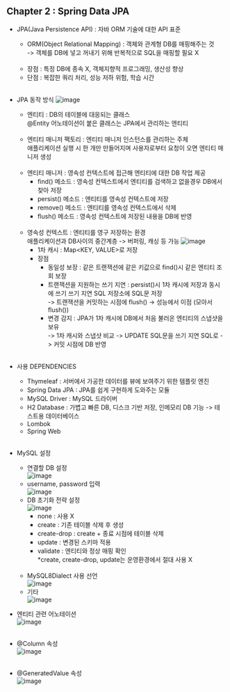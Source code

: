 ## Chapter 2 : Spring Data JPA
* JPA(Java Persistence API) : 자바 ORM 기술에 대한 API 표준
  * ORM(Object Relational Mapping) : 객체와 관계형 DB를 매핑해주는 것<br/>
         -> 객체를 DB에 넣고 꺼내기 위해 반복적으로 SQL을 매핑할 필요 X<br/><br/>
  * 장점 : 특정 DB에 종속 X, 객체지향적 프로그래밍, 생산성 향상
  * 단점 : 복잡한 쿼리 처리, 성능 저하 위험, 학습 시간<br/><br/>
* JPA 동작 방식
![image](https://github.com/user-attachments/assets/27bc41b0-6300-4612-8030-409725a368ef)<br/>
  * 엔티티 : DB의 테이블에 대응되는 클래스<br/>
   @Entity 어노테이션이 붙은 클래스는 JPA에서 관리하는 엔티티<br/><br/>
  * 엔티티 매니저 팩토리 : 엔티티 매니저 인스턴스를 관리하는 주체<br/>
  애플리케이션 실행 시 한 개만 만들어지며 사용자로부터 요청이 오면 엔티티 매니저 생성<br/><br/>
  * 엔티티 매니저 : 영속성 컨텍스트에 접근해 엔티티에 대한 DB 작업 제공
    * find() 메소드 : 영속성 컨텍스트에서 엔티티를 검색하고 없을경우 DB에서 찾아 저장
    * persist() 메소드 : 엔티티를 영속성 컨텍스트에 저장
    * remove() 메소드 : 엔티티를 영속성 컨텍스트에서 삭제
    * flush() 메소드 : 영속성 컨텍스트에 저장된 내용을 DB에 반영<br/><br/>
  * 영속성 컨텍스트 : 엔티티를 영구 저장하는 환경<br/>
    애플리케이션과 DB사이의 중간계층 -> 버퍼링, 캐싱 등 가능
    ![image](https://github.com/user-attachments/assets/a0e6aeea-aaa2-464c-8453-e9d7e0e7319b)<br/>
    * 1차 캐시 : Map<KEY, VALUE>로 저장
    * 장점
      * 동일성 보장 : 같은 트랜잭션에 같은 키값으로 find()시 같은 엔티티 조회 보장
      * 트랜잭션을 지원하는 쓰기 지연 : persist()시 1차 캐시에 저장과 동시에 쓰기 쓰기 지연 SQL 저장소에 SQL문 저장<br/>
      -> 트랜잭션을 커밋하는 시점에 flush() -> 성능에서 이점 (모아서 flush())
      * 변경 감지 : JPA가 1차 캐시에 DB에서 처음 불러온 엔티티의 스냅샷을 보유<br/>
      -> 1차 캐시와 스냅샷 비교 -> UPDATE SQL문을 쓰기 지연 SQL로 -> 커밋 시점에 DB 반영<br/><br/>
* 사용 DEPENDENCIES
  * Thymeleaf : 서버에서 가공한 데이터를 뷰에 보여주기 위한 템플릿 엔진
  * Spring Data JPA : JPA를 쉽게 구현하게 도와주는 모듈
  * MySQL Driver : MySQL 드라이버
  * H2 Database : 가볍고 빠른 DB, 디스크 기반 저장, 인메모리 DB 기능 -> 테스트용 데이터베이스
  * Lombok
  * Spring Web<br/><br/>
      
* MySQL 설정<br/>
  * 연결할 DB 설정<br/>
  ![image](https://github.com/user-attachments/assets/f1c3e815-8e25-4a0c-9b4e-0e2217b88dd2)<br/>
  * username, password 입력<br/>
    ![image](https://github.com/user-attachments/assets/0a78813c-576a-447a-bf93-065b87e2bb37)<br/>
  * DB 초기화 전략 설정<br/>
    ![image](https://github.com/user-attachments/assets/cbec0018-3df6-46f9-9902-a6fa24d2b7c0)<br/>
    * none : 사용 X
    * create : 기존 테이블 삭제 후 생성
    * create-drop : create + 종료 시점에 테이블 삭제
    * update : 변경된 스키마 적용
    * validate : 엔티티와 정상 매핑 확인<br/>
    *create, create-drop, update는 운영환경에서 절대 사용 X<br/><br/>
  * MySQL8Dialect 사용 선언<br/>
  ![image](https://github.com/user-attachments/assets/0bb351b8-6e29-4b56-8b05-08b33144b896)<br/>
  * 기타<br/>
  ![image](https://github.com/user-attachments/assets/80db74d8-bfb6-4d44-8c23-0c796e764604)<br/>
* 엔티티 관련 어노테이션<br/>
  ![image](https://github.com/user-attachments/assets/a3d4a399-a26e-4338-b9c4-37a4297474b5)<br/><br/>
* @Column 속성<br/>
  ![image](https://github.com/user-attachments/assets/5e333958-996d-4e42-9698-ea2752a36bbb)<br/><br/>
* @GeneratedValue 속성<br/>
  ![image](https://github.com/user-attachments/assets/f6644288-be62-479b-9d1f-7120047f3960)<br/><br/>





  
